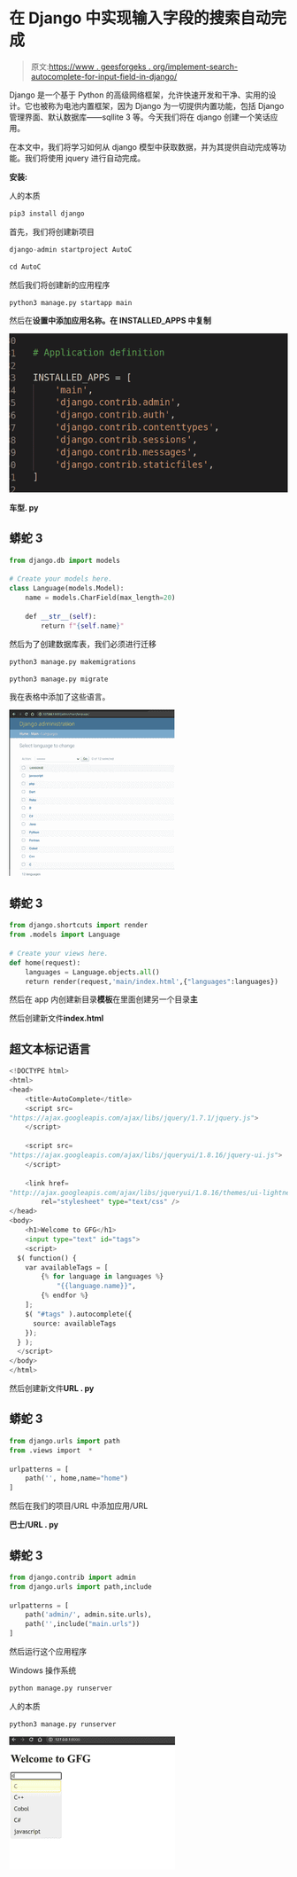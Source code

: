 # 在 Django 中实现输入字段的搜索自动完成

> 原文:[https://www . geesforgeks . org/implement-search-autocomplete-for-input-field-in-django/](https://www.geeksforgeeks.org/implement-search-autocomplete-for-input-fields-in-django/)

Django 是一个基于 Python 的高级网络框架，允许快速开发和干净、实用的设计。它也被称为电池内置框架，因为 Django 为一切提供内置功能，包括 Django 管理界面、默认数据库——sqllite 3 等。今天我们将在 django 创建一个笑话应用。

在本文中，我们将学习如何从 django 模型中获取数据，并为其提供自动完成等功能。我们将使用 jquery 进行自动完成。

**安装:**

人的本质

```py
pip3 install django
```

首先，我们将创建新项目

```py
django-admin startproject AutoC
```

```py
cd AutoC
```

然后我们将创建新的应用程序

```py
python3 manage.py startapp main
```

然后在**设置中添加应用名称。在 INSTALLED_APPS 中复制**

![](img/cc260895d9b58daab438c41ac83ed888.png)

**车型. py**

## 蟒蛇 3

```py
from django.db import models

# Create your models here.
class Language(models.Model):
    name = models.CharField(max_length=20)

    def __str__(self):
        return f"{self.name}"
```

然后为了创建数据库表，我们必须进行迁移

```py
python3 manage.py makemigrations
```

```py
python3 manage.py migrate
```

我在表格中添加了这些语言。

![](img/f001e464c9865f515beee67aa08f7f11.png)

## 蟒蛇 3

```py
from django.shortcuts import render
from .models import Language

# Create your views here.
def home(request):
    languages = Language.objects.all()
    return render(request,'main/index.html',{"languages":languages})
```

然后在 app 内创建新目录**模板**在里面创建另一个目录**主**

然后创建新文件**index.html**

## 超文本标记语言

```py
<!DOCTYPE html>
<html>
<head>
    <title>AutoComplete</title>
    <script src=  
"https://ajax.googleapis.com/ajax/libs/jquery/1.7.1/jquery.js">  
    </script>  

    <script src=  
"https://ajax.googleapis.com/ajax/libs/jqueryui/1.8.16/jquery-ui.js">  
    </script>  

    <link href=  
"http://ajax.googleapis.com/ajax/libs/jqueryui/1.8.16/themes/ui-lightness/jquery-ui.css"
        rel="stylesheet" type="text/css" />  
</head>
<body>
    <h1>Welcome to GFG</h1>
    <input type="text" id="tags">
    <script>
  $( function() {
    var availableTags = [
        {% for language in languages %}
            "{{language.name}}",
        {% endfor %}
    ];
    $( "#tags" ).autocomplete({
      source: availableTags
    });
  } );
  </script>
</body>
</html>
```

然后创建新文件**URL . py**

## 蟒蛇 3

```py
from django.urls import path
from .views import  *

urlpatterns = [
    path('', home,name="home")
]
```

然后在我们的项目/URL 中添加应用/URL

**巴士/URL . py**

## 蟒蛇 3

```py
from django.contrib import admin
from django.urls import path,include

urlpatterns = [
    path('admin/', admin.site.urls),
    path('',include("main.urls"))
]
```

然后运行这个应用程序

Windows 操作系统

```py
python manage.py runserver
```

人的本质

```py
python3 manage.py runserver
```

![](img/e3c2fb990af55529a0a57a67b592805b.png)